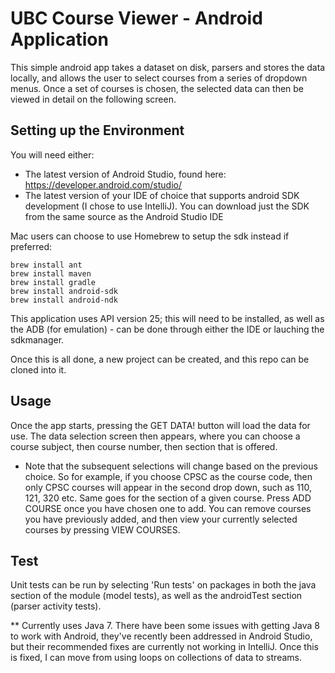 # UBC Course Viewer - Android Application

This simple android app takes a dataset on disk, parsers and stores the data locally, and allows the user to select courses from a series of dropdown menus. Once
a set of courses is chosen, the selected data can then be viewed in detail on the following screen.

## Setting up the Environment

You will need either:
- The latest version of Android Studio, found here: https://developer.android.com/studio/
- The latest version of your IDE of choice that supports android SDK development (I chose to use IntelliJ). You can download just the SDK from the same source as the Android Studio IDE

Mac users can choose to use Homebrew to setup the sdk instead if preferred:

    brew install ant
    brew install maven
    brew install gradle
    brew install android-sdk
    brew install android-ndk

This application uses API version 25; this will need to be installed, as well as the ADB (for emulation) - can be done through either the IDE or lauching the sdkmanager.

Once this is all done, a new project can be created, and this repo can be cloned into it.

## Usage

Once the app starts, pressing the GET DATA! button will load the data for use. 
The data selection screen then appears, where you can choose a course subject, then course number, then section that is offered.
* Note that the subsequent selections will change based on the previous choice. So for example, if you choose CPSC as the course code, then only CPSC courses will appear in the second drop down, such as 110, 121, 320 etc. Same goes for the section of a given course.
Press ADD COURSE once you have chosen one to add. You can remove courses you have previously added, and then view your currently selected courses by pressing VIEW COURSES.

## Test

Unit tests can be run by selecting 'Run tests' on packages in both the java section of the module (model tests), as well as the androidTest section (parser activity tests).

** Currently uses Java 7. There have been some issues with getting Java 8 to work with Android, they've recently been addressed in Android Studio, but their recommended fixes are currently not working in IntelliJ. Once this is fixed, I can move from using loops on collections of data to streams.